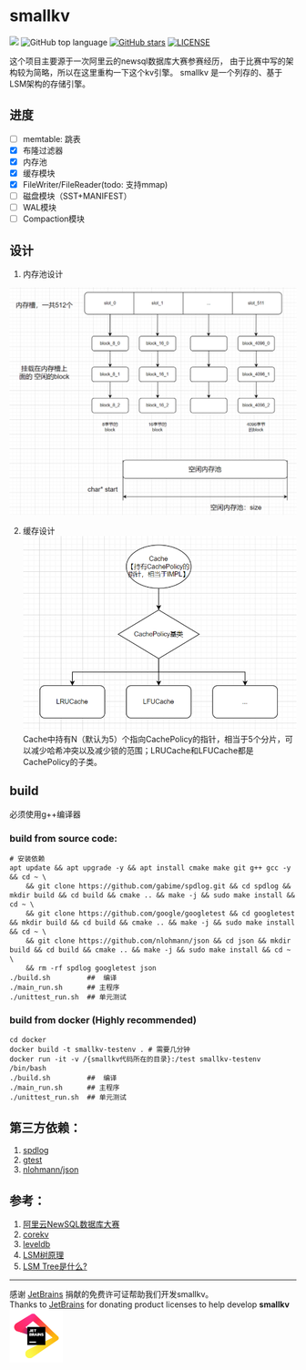 # smallkv
![](https://github.com/yangyang233333/smallkv/actions/workflows/cmake-unittest.yml/badge.svg)
![GitHub top language](https://img.shields.io/github/languages/top/yangyang233333/smallkv)
[![GitHub stars](https://img.shields.io/github/stars/yangyang233333/smallkv)](https://github.com/yangyang233333/smallkv)
[![LICENSE](https://img.shields.io/github/license/yangyang233333/smallkv.svg?style=flat-square)](https://github.com/yangyang233333/smallkv/blob/master/LICENSE)

这个项目主要源于一次阿里云的newsql数据库大赛参赛经历，
由于比赛中写的架构较为简略，所以在这里重构一下这个kv引擎。
smallkv 是一个列存的、基于LSM架构的存储引擎。

## 进度

- [ ] memtable: 跳表
- [x] 布隆过滤器
- [x] 内存池
- [x] 缓存模块
- [x] FileWriter/FileReader(todo: 支持mmap)
- [ ] 磁盘模块（SST+MANIFEST）
- [ ] WAL模块
- [ ] Compaction模块

## 设计
1. 内存池设计

![mem_pool](./img/mem_pool_design.png)

2. 缓存设计
![cache](./img/cache_design.png)
Cache中持有N（默认为5）个指向CachePolicy的指针，相当于5个分片，可以减少哈希冲突以及减少锁的范围；LRUCache和LFUCache都是CachePolicy的子类。

## build

必须使用g++编译器
### build from source code:
```shell
# 安装依赖
apt update && apt upgrade -y && apt install cmake make git g++ gcc -y && cd ~ \
    && git clone https://github.com/gabime/spdlog.git && cd spdlog && mkdir build && cd build && cmake .. && make -j && sudo make install && cd ~ \
    && git clone https://github.com/google/googletest && cd googletest && mkdir build && cd build && cmake .. && make -j && sudo make install && cd ~ \
    && git clone https://github.com/nlohmann/json && cd json && mkdir build && cd build && cmake .. && make -j && sudo make install && cd ~ \
    && rm -rf spdlog googletest json
./build.sh         ##  编译
./main_run.sh      ## 主程序
./unittest_run.sh  ## 单元测试
```
### build from docker (Highly recommended)
```shell
cd docker
docker build -t smallkv-testenv . # 需要几分钟
docker run -it -v /{smallkv代码所在的目录}:/test smallkv-testenv /bin/bash
./build.sh         ##  编译
./main_run.sh      ## 主程序
./unittest_run.sh  ## 单元测试
```

## 第三方依赖：

1. [spdlog](https://github.com/gabime/spdlog)
2. [gtest](https://github.com/google/googletest)
3. [nlohmann/json](https://github.com/nlohmann/json)

## 参考：

1. [阿里云NewSQL数据库大赛](https://tianchi.aliyun.com/competition/entrance/531980/introduction)
2. [corekv](https://github.com/hardcore-os/coreKV-CPP)
3. [leveldb](https://github.com/google/leveldb)
4. [LSM树原理](https://zhuanlan.zhihu.com/p/181498475)
5. [LSM Tree是什么?](https://www.zhihu.com/question/446544471/answer/2348883977)

---

感谢 [JetBrains](https://jb.gg/OpenSourceSupport) 捐献的免费许可证帮助我们开发smallkv。  
Thanks to [JetBrains](https://jb.gg/OpenSourceSupport) for donating product licenses to help develop **smallkv** <a href="https://jb.gg/OpenSourceSupport"><img src="img/jb_beam.svg" width="94" align="center" /></a>
